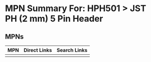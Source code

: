 



# MPN Summary For: HPH501 > JST PH (2 mm) 5 Pin Header

## MPNs
  

|MPN|Direct Links|Search Links|
| :--- | :--- | :--- |
||||

